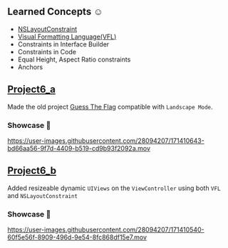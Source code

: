 

## Learned Concepts ☺️
* [NSLayoutConstraint](https://developer.apple.com/documentation/uikit/nslayoutconstraint)
* [Visual Formatting Language(VFL)](https://developer.apple.com/library/archive/documentation/UserExperience/Conceptual/AutolayoutPG/VisualFormatLanguage.html)
* Constraints in Interface Builder
* Constraints in Code
* Equal Height, Aspect Ratio constraints
* Anchors
 

## [Project6_a](https://github.com/mamadfrhi/SwiftBase/tree/main/Project6_AutoLayout/Project6_a)

Made the old project [Guess The Flag](https://github.com/mamadfrhi/SwiftBase/tree/main/Project2_GuessTheFlag) compatible with `Landscape Mode`.

### Showcase 📱

https://user-images.githubusercontent.com/28094207/171410643-bd66aa56-9f7d-4409-b519-cd9b93f2092a.mov


## [Project6_b](https://github.com/mamadfrhi/SwiftBase/tree/main/Project6_AutoLayout/Project6_a)

Added resizeable dynamic `UIViews` on the `ViewController` using both `VFL` and `NSLayoutConstraint`

### Showcase 📱

https://user-images.githubusercontent.com/28094207/171410540-60f5e56f-8909-496d-9e54-8fc868df15e7.mov

